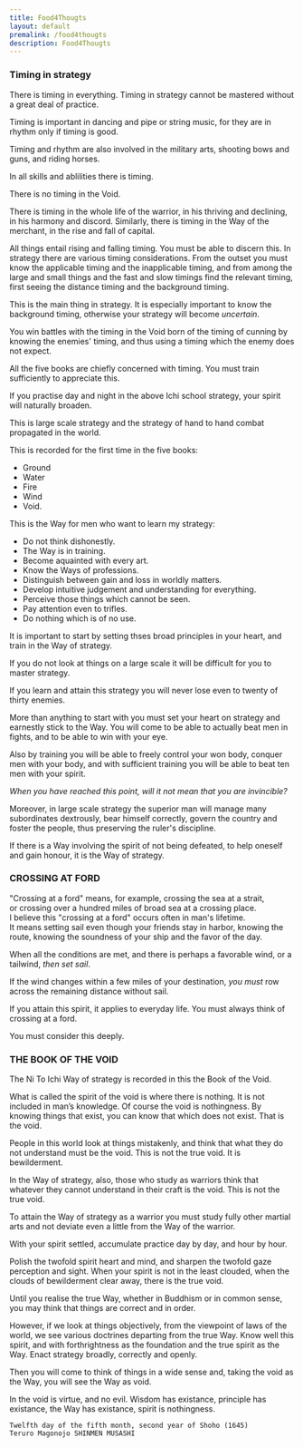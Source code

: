 ```yaml
---
title: Food4Thougts
layout: default
premalink: /food4thougts
description: Food4Thougts
---
```



### Timing in strategy

There is timing in everything. 
Timing in strategy cannot be mastered without a great deal of practice.
       
Timing is important in dancing and pipe or string music, for they are in rhythm only if timing is good.
     
Timing and rhythm are also involved in the military arts, shooting bows and guns, and riding horses.   
     
In all skills and ablilities there is timing. 
     
There is no timing in the Void.

There is timing in the whole life of the warrior,  in his thriving and declining, in his harmony and discord. 
Similarly, there is timing in the Way of the merchant,  in the rise and fall of capital. 

All things entail rising and falling timing. 
You must be able to discern this. 
In strategy there are various timing  considerations.
From the outset you must know the applicable timing and the inapplicable timing, and from among the large and small 
things and the fast and  slow timings find the relevant timing, first seeing the distance timing and the background timing.

This is the main thing in strategy. 
It is especially important to know the background timing,  otherwise your strategy will become *uncertain*.

You win battles with the timing in the Void born of the  timing of cunning by   knowing the enemies' timing, and thus using a timing which the 
 enemy does not expect.    

All the five books are chiefly concerned with timing. 
You must train sufficiently to appreciate this. 
     
If you practise day and night in the above Ichi school strategy,  your spirit will naturally broaden.
    
      
This is large scale strategy and the strategy of hand to  hand combat propagated in the world.
     
This is recorded for the first time in the   five books:
- Ground
- Water
- Fire
- Wind
- Void. 

This is the Way for men  who want to learn my strategy:
    
- Do not think dishonestly.
- The Way is in training.
- Become aquainted with every art.
- Know the Ways of professions.
- Distinguish between gain and loss in worldly matters.
- Develop intuitive judgement and understanding for everything.
- Perceive those things which cannot be seen.
- Pay attention even to trifles.
- Do nothing which is of no use.
     
It is important to start by setting thses broad principles in your heart,  and train in the Way of strategy. 
    
If you do not look at things on a large scale it will be difficult for you to master strategy. 
     
If you learn and attain this strategy you will never lose even to twenty of thirty enemies. 
     
More than anything to start with you must set your heart on strategy  and earnestly stick to the Way.
You will come to be able to actually beat men in fights, and to be able to win with your eye. 
     
Also by training you will be able to freely control your won body,  conquer men with your body, and with sufficient training you will
be able to beat ten men with your spirit. 

*When you have reached this point,  will it not mean that you are invincible?*
    
     
Moreover, in large scale strategy the superior man will manage many subordinates dextrously, bear himself correctly,
govern the country and foster the people, thus preserving the ruler's discipline. 

If there is a Way involving the spirit of not being defeated, to help oneself and gain honour, 
it is the Way of strategy.

    

### CROSSING AT FORD

"Crossing at a ford" means, for example, crossing the sea at a strait,  
or crossing over a hundred miles of broad sea at a crossing place.   
I believe this "crossing at a ford" occurs often in man's lifetime.  
It means setting sail even though your friends stay in harbor, knowing the route, 
knowing the soundness of your ship and the favor  of the day.   

When all the conditions are met, and there is perhaps a favorable wind, 
or a tailwind, *then set sail*. 

If the wind changes within a few miles of your destination, 
*you must* row across the remaining distance without sail.

If you attain this spirit, it applies to everyday life. 
You must always think of crossing at a ford.

You must consider this deeply.


### THE BOOK OF THE VOID

The Ni To Ichi Way of strategy is recorded in this the Book of the Void.
    
What is called the spirit of the void is where there is nothing. 
It is not included in man’s knowledge. Of course the void is nothingness. 
By knowing things that exist, you can know that which does not exist. 
That is the void.
    
People in this world look at things mistakenly, and think that what they do not
understand must be the void. 
This is not the true void. It is bewilderment.
    
In the Way of strategy, also, those who study as warriors think that whatever they
cannot understand in their craft is the void. 
This is not the true void.
    
To attain the Way of strategy as a warrior you must study fully other martial arts and
not deviate even a little from the Way of the warrior. 
    
With your spirit settled, accumulate practice day by day, and hour by hour.
    
Polish the twofold spirit heart and mind, and sharpen the twofold gaze perception and sight.
When your spirit is not in the least clouded, when the clouds of bewilderment clear away, 
there is the true void.
    
Until you realise the true Way, whether in Buddhism or in common sense, you
may think that things are correct and in order. 
    
However, if we look at things objectively, from the viewpoint of laws of the world, 
we see various doctrines departing from the true Way.
Know  well this spirit, and with forthrightness as the foundation and the true spirit as the Way.
Enact strategy broadly, correctly and openly.
    
Then you will come to think of things in a wide sense and, taking the void as the
Way, you will see the Way as void.
    
In the void is virtue, and no evil. Wisdom has existance, principle has existance,
the Way has existance, spirit is nothingness.
    
    Twelfth day of the fifth month, second year of Shoho (1645)
    Teruro Magonojo SHINMEN MUSASHI
